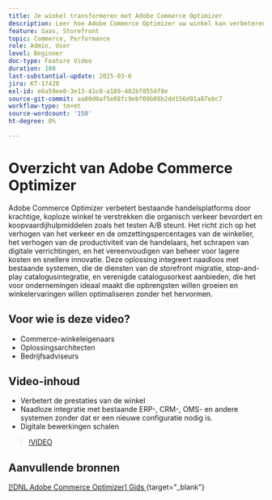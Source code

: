 ```yaml
---
title: Je winkel transformeren met Adobe Commerce Optimizer
description: Leer hoe Adobe Commerce Optimizer uw winkel kan verbeteren met hoge prestaties, meer verkeer en naadloze integratie.
feature: Saas, Storefront
topic: Commerce, Performance
role: Admin, User
level: Beginner
doc-type: Feature Video
duration: 180
last-substantial-update: 2025-03-6
jira: KT-17420
exl-id: e6a59ee0-3e13-41c0-a189-402bf8554f8e
source-git-commit: aa80d0af5e08fc9ebf09b09b2dd156d91a87ebc7
workflow-type: tm+mt
source-wordcount: '150'
ht-degree: 0%

---
```


# Overzicht van Adobe Commerce Optimizer

Adobe Commerce Optimizer verbetert bestaande handelsplatforms door krachtige, koploze winkel te verstrekken die organisch verkeer bevordert en koopvaardijhulpmiddelen zoals het testen A/B steunt. Het richt zich op het verhogen van het verkeer en de omzettingspercentages van de winkelier, het verhogen van de productiviteit van de handelaars, het schrapen van digitale verrichtingen, en het vereenvoudigen van beheer voor lagere kosten en snellere innovatie. Deze oplossing integreert naadloos met bestaande systemen, die de diensten van de storefront migratie, stop-and-play catalogusintegratie, en verenigde catalogusorkest aanbieden, die het voor ondernemingen ideaal maakt die opbrengsten willen groeien en winkelervaringen willen optimaliseren zonder het hervormen.

## Voor wie is deze video?

* Commerce-winkeleigenaars
* Oplossingsarchitecten
* Bedrijfsadviseurs

## Video-inhoud

* Verbetert de prestaties van de winkel
* Naadloze integratie met bestaande ERP-, CRM-, OMS- en andere systemen zonder dat er een nieuwe configuratie nodig is.
* Digitale bewerkingen schalen

>[!VIDEO](https://video.tv.adobe.com/v/3450469?learn=on&captions=dut)

## Aanvullende bronnen

[[!DNL Adobe Commerce Optimizer]  Gids &#x200B;](https://experienceleague.adobe.com/nl/docs/commerce/optimizer/overview){target="_blank"}

